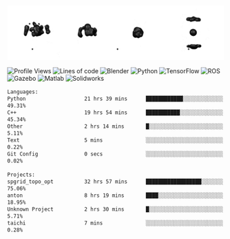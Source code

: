 ![cubes](https://github.com/imsenthur/imsenthur/blob/master/cubes.gif)

<!--START_SECTION:waka-->
![Profile Views](http://img.shields.io/badge/Profile%20views-12-blue)
![Lines of code](https://img.shields.io/badge/From%20%22Hello%2C%20World%21%22%2C%20I%27ve%20written-770429%20lines%20of%20code-blue)
![Blender](https://img.shields.io/badge/-Blender-orange)
![Python](https://img.shields.io/badge/-Python-blue)
![TensorFlow](https://img.shields.io/badge/-TensorFlow-ff8c00)
![ROS](https://img.shields.io/badge/-ROS-20b2aa)
![Gazebo](https://img.shields.io/badge/-Gazebo-lightgrey)
![Matlab](https://img.shields.io/badge/-Matlab-ffd700)
![Solidworks](https://img.shields.io/badge/-Solidworks-red)
```text
Languages: 
Python                   21 hrs 39 mins      ████████████░░░░░░░░░░░░░   49.31% 
C++                      19 hrs 54 mins      ███████████░░░░░░░░░░░░░░   45.34% 
Other                    2 hrs 14 mins       █░░░░░░░░░░░░░░░░░░░░░░░░   5.11% 
Text                     5 mins              ░░░░░░░░░░░░░░░░░░░░░░░░░   0.22% 
Git Config               0 secs              ░░░░░░░░░░░░░░░░░░░░░░░░░   0.02%

Projects: 
spgrid_topo_opt          32 hrs 57 mins      ██████████████████░░░░░░░   75.06% 
anton                    8 hrs 19 mins       ████░░░░░░░░░░░░░░░░░░░░░   18.95% 
Unknown Project          2 hrs 30 mins       █░░░░░░░░░░░░░░░░░░░░░░░░   5.71% 
taichi                   7 mins              ░░░░░░░░░░░░░░░░░░░░░░░░░   0.28%
```


<!--END_SECTION:waka-->
